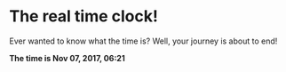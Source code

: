 # The real time clock!

Ever wanted to know what the time is? Well, your journey is about to end!

**The time is Nov 07, 2017, 06:21**